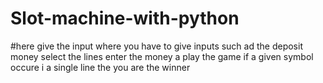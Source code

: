 # Slot-machine-with-python
#here give the input 
where you have to give inputs such ad the deposit money
select the lines
enter the money 
a play the game
if a given symbol occure i a single line the you are the winner
